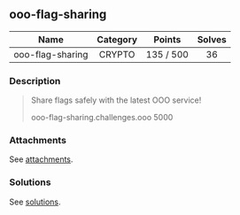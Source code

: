 ## ooo-flag-sharing

|  Name  |  Category  |  Points  |  Solves  |
| :----: | :----: | :----: | :----: |
|  ooo-flag-sharing  |  CRYPTO  |  135 / 500  |  36  |

### Description
> Share flags safely with the latest OOO service!
> 
> ooo-flag-sharing.challenges.ooo 5000

### Attachments
See [attachments](https://github.com/roadicing/ctf-writeups/tree/main/2020/defconctf-quals/ooo-flag-sharing/attachments).

### Solutions
See [solutions](https://github.com/roadicing/ctf-writeups/tree/main/2020/defconctf-quals/ooo-flag-sharing/solutions).
